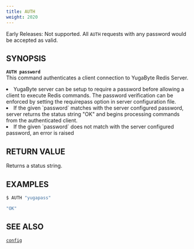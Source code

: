 ```yaml
---
title: AUTH
weight: 2020
---
```

Early Releases: Not supported. All `AUTH` requests with any password would be accepted as valid.

## SYNOPSIS
<b>`AUTH password`</b><br>
This command authenticates a client connection to YugaByte Redis Server.
<li>YugaByte server can be setup to require a password before allowing a client to execute Redis commands. The password verification can be enforced by setting the requirepass option in server configuration file.</li>
<li>If the given `password` matches with the server configured password, server returns the status string "OK" and begins processing commands from the authenticated client.</li>
<li>If the given `password` does not match with the server configured password, an error is raised</li>

## RETURN VALUE
Returns a status string.

## EXAMPLES
```{.sh .copy .separator-dollar}
$ AUTH "yugapass"
```
```sh
"OK"
```

## SEE ALSO
[`config`](../config/)
